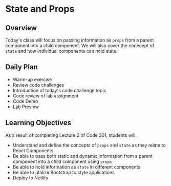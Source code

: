 # State and Props

## Overview

Today's class will focus on passing information as `props` from a parent component into a child component. We will also cover the conecept of `state` and how individual components can hold state.

## Daily Plan

- Warm-up exercise
- Review code challenges
- Introduction of today's code challenge topic
- Code review of lab assignment
- Code Demo
- Lab Preview

## Learning Objectives

As a result of completing Lecture 2 of Code 301, students will:

- Understand and define the concepts of `props` and `state` as they relate to React Components
- Be able to pass both static and dynamic information from a parent component into a child component using `props`
- Be able to hold information as `state` in different components
- Be able to utalize Bootstrap to style applications
- Deploy to Netlify

